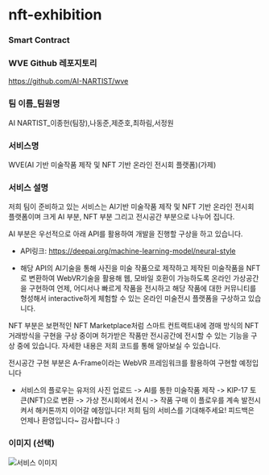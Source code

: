 # nft-exhibition

### Smart Contract


### WVE Github 레포지토리
https://github.com/AI-NARTIST/wve

### 팀 이름_팀원명
AI NARTIST_이종헌(팀장),나동준,제준호,최하림,서정원

### 서비스명
WVE(AI 기반 미술작품 제작 및 NFT 기반 온라인 전시회 플랫폼)(가제)

### 서비스 설명
저희 팀이 준비하고 있는 서비스는 AI기반 미술작품 제작 및 NFT 기반 온라인 전시회 플랫폼이며 크게 AI 부분, NFT 부분 그리고 전시공간 부분으로 나누어 집니다.

AI 부분은 우선적으로 아래 API를 활용하여 개발을 진행할 구상을 하고 있습니다.
* API링크: <https://deepai.org/machine-learning-model/neural-style>
- 해당 API의 AI기술을 통해 사진을 미술 작품으로 제작하고 제작된 미술작품을 NFT로 변환하여
WebVR기술을 활용해 웹, 모바일 호환이 가능하도록 온라인 가상공간을 구현하여 언제, 어디서나 빠르게 작품을 전시하고 해당 작품에 대한 커뮤니티를 형성해서 interactive하게 체험할 수 있는 온라인 미술전시 플랫폼을 구상하고 있습니다.

NFT 부분은 보편적인 NFT Marketplace처럼 스마트 컨트랙트내에 경매 방식의 NFT 거래방식을 구현을 구상 중이며 허가받은 작품만 전시공간에 전시할 수 있는 기능을 구상 중에 있습니다.
자세한 내용은 저희 코드를 통해 알아보실 수 있습니다.

전시공간 구현 부분은 A-Frame이라는 WebVR 프레임워크를 활용하여 구현할 예정입니다

- 서비스의 플로우는 유저의 사진 업로드 -> AI를 통한 미술작품 제작 -> KIP-17 토큰(NFT)으로 변환 -> 가상 전시회에서 전시 -> 작품 구매
이 플로우를 계속 발전시켜서 해커톤까지 이어갈 예정입니다! 저희 팀의 서비스를 기대해주세요!
피드백은 언제나 환영입니다~ 감사합니다 :)
 
### 이미지 (선택)
![서비스 이미지](https://i.ibb.co/J5XYHTR/3-D-Room-Exhibition-WVE.png)
